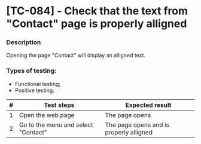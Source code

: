 # **[TC-084] - Check that the text from "Contact" page is properly alligned**

### **Description**

Opening the page "Contact" will display an alligned text.

### **Types of testing:**

- Functional testing;
- Positive testing.

| #   | **Test steps**                      | **Expected result**                     |
| --- | ----------------------------------- | --------------------------------------- |
| 1   | Open the web page                   | The page opens                          |
| 2   | Go to the menu and select "Contact" | The page opens and is properly alligned |
